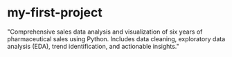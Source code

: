 # my-first-project
"Comprehensive sales data analysis and visualization of six years of pharmaceutical sales using Python. Includes data cleaning, exploratory data analysis (EDA), trend identification, and actionable insights."
